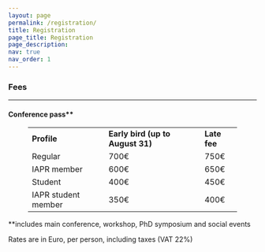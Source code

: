 ```yaml
---
layout: page
permalink: /registration/
title: Registration
page_title: Registration
page_description: 
nav: true
nav_order: 1
---
```


### Fees

<!--
<iframe width="100%" height="500px" src="https://iciap2023.org/registration/"></iframe>
-->

<hr class="wp-block-separator has-alpha-channel-opacity"/>


#### Conference pass**

<figure class="wp-block-table is-style-stripes">
  <table class="has-fixed-layout">
    <tbody>
      <tr>
        <td><strong>Profile</strong></td>
        <td><strong>Early bird (up to August 31)</strong></td>
        <td><strong>Late fee</strong></td>
      </tr>
      <tr>
        <td>Regular</td>
        <td>700€</td>
        <td>750€</td>
      </tr>
      <tr>
        <td>IAPR member</td>
        <td>600€</td>
        <td>650€</td>
      </tr>
      <tr>
        <td>Student</td>
        <td>400€</td>
        <td>450€</td>
      </tr>
      <tr>
        <td>IAPR student member</td>
        <td>350€</td>
        <td>400€</td>
      </tr>
    </tbody>
  </table>
</figure>

<p>**includes main conference, workshop, PhD symposium and social events</p>
<p>Rates are in Euro, per person, including taxes (VAT 22%)</p>

